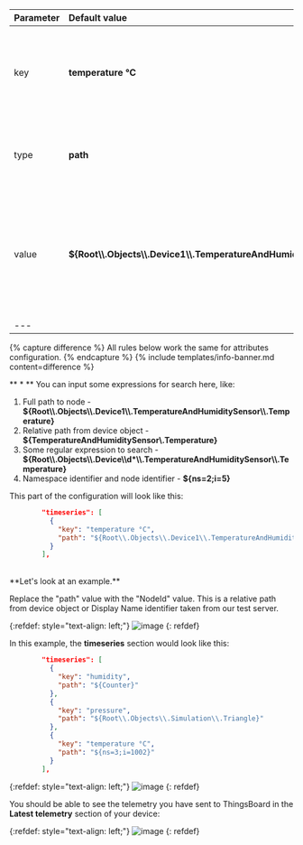 | **Parameter** | **Default value**                                                                    | **Description**                                                                                                 |
|:--------------|:-------------------------------------------------------------------------------------|-----------------------------------------------------------------------------------------------------------------|
| key           | **temperature °C**                                                                   | Tag, that will be interpreted as telemetry for ThingsBoard platform instance.                                   |
| type          | **path**                                                                             | Source of the value (can be [path](#path-types), [identifier](#identifier-types) or constant).                  |
| value         | **${Root\\\\.Objects\\\\.Device1\\\\.TemperatureAndHumiditySensor\\\\.Temperature}** | Name of the variable in the OPC-UA object is used for looking up the value within a specific variable. ** \* ** |
| ---           |                                                                                      |                                                                                                                 |

{% capture difference %}
All rules below work the same for attributes configuration.
{% endcapture %}
{% include templates/info-banner.md content=difference %}

** \* ** You can input some expressions for search here, like:
1. Full path to node - **${Root\\\\.Objects\\\\.Device1\\\\.TemperatureAndHumiditySensor\\\\.Temperature}**
2. Relative path from device object - **${TemperatureAndHumiditySensor\\.Temperature}** 
3. Some regular expression to search - **${Root\\\\.Objects\\\\.Device\\\\d\*\\\\.TemperatureAndHumiditySensor\\\\.Temperature}**
4. Namespace identifier and node identifier - **${ns=2;i=5}**

This part of the configuration will look like this:  

```json
        "timeseries": [
          {
            "key": "temperature °C",
            "path": "${Root\\.Objects\\.Device1\\.TemperatureAndHumiditySensor\\.Temperature}"
          }
        ],
```

<br>
**Let's look at an example.**

Replace the "path" value with the "NodeId" value. This is a relative path from device object or Display Name identifier taken from our test server.
<br>

{:refdef: style="text-align: left;"}
![image](/images/gateway/opc-ua-simulation-server-4.png)
{: refdef}

In this example, the **timeseries** section would look like this:

```json
        "timeseries": [
          {
            "key": "humidity",
            "path": "${Counter}"
          },
          {
            "key": "pressure",
            "path": "${Root\\.Objects\\.Simulation\\.Triangle}"
          },
          {
            "key": "temperature °C",
            "path": "${ns=3;i=1002}"
          }
        ],
```

{:refdef: style="text-align: left;"}
![image](/images/gateway/opc-ua-configuration-4.png)
{: refdef}

You should be able to see the telemetry you have sent to ThingsBoard in the **Latest telemetry** section of your device:

{:refdef: style="text-align: left;"}
![image](/images/gateway/gateway-opc-ua-attributes-3.png)
{: refdef}
